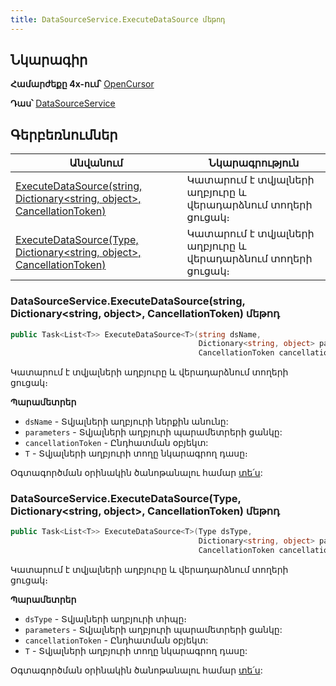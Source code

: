 ```yaml
---
title: DataSourceService.ExecuteDataSource մեթոդ
---
```


## Նկարագիր

**Համարժեքը 4x-ում՝** [OpenCursor](https://armsoft.github.io/as4x-docs/HTM/ProgrGuide/Functions/ASDATA/OpenCursor.html)

**Դաս՝** [DataSourceService](../DataSourceService.md)

## Գերբեռնումներ

| Անվանում | Նկարագրություն |
|--|--|
| [ExecuteDataSource(string, Dictionary&lt;string, object&gt;, CancellationToken)](#datasourceserviceexecutedatasourcestring-dictionarystring-object-cancellationtoken-մեթոդ) | Կատարում է տվյալների աղբյուրը և վերադարձնում տողերի ցուցակ։ |
| [ExecuteDataSource(Type, Dictionary&lt;string, object&gt;, CancellationToken)](#datasourceserviceexecutedatasourcetype-dictionarystring-object-cancellationtoken-մեթոդ) | Կատարում է տվյալների աղբյուրը և վերադարձնում տողերի ցուցակ։ |

### DataSourceService.ExecuteDataSource(string, Dictionary&lt;string, object&gt;, CancellationToken) մեթոդ

```c#
public Task<List<T>> ExecuteDataSource<T>(string dsName, 
                                          Dictionary<string, object> parameters, 
                                          CancellationToken cancellationToken = default)
```

Կատարում է տվյալների աղբյուրը և վերադարձնում տողերի ցուցակ։

**Պարամետրեր**

* `dsName` - Տվյալների աղբյուրի ներքին անունը:
* `parameters` - Տվյալների աղբյուրի պարամետրերի ցանկը:
* `cancellationToken` - Ընդհատման օբյեկտ:
* `T` - Տվյալների աղբյուրի տողը նկարագրող դասը։

Օգտագործման օրինակին ծանոթանալու համար [տե՛ս](../../examples/ds.md#չտիպիզացված-կատարում):

### DataSourceService.ExecuteDataSource(Type, Dictionary&lt;string, object&gt;, CancellationToken) մեթոդ

```c#
public Task<List<T>> ExecuteDataSource<T>(Type dsType, 
                                          Dictionary<string, object> parameters, 
                                          CancellationToken cancellationToken = default)
```

Կատարում է տվյալների աղբյուրը և վերադարձնում տողերի ցուցակ։

**Պարամետրեր**

* `dsType` - Տվյալների աղբյուրի տիպը։
* `parameters` - Տվյալների աղբյուրի պարամետրերի ցանկը:
* `cancellationToken` - Ընդհատման օբյեկտ:
* `T` - Տվյալների աղբյուրի տողը նկարագրող դասը:

Օգտագործման օրինակին ծանոթանալու համար [տե՛ս](../../examples/ds.md#չտիպիզացված-կատարում):

